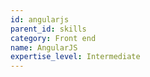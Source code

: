 ```yaml
---
id: angularjs
parent_id: skills
category: Front end
name: AngularJS
expertise_level: Intermediate
---
```

